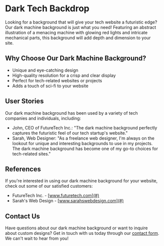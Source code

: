 <!--font:Poppins-->

# Dark Tech Backdrop

Looking for a background that will give your tech website a futuristic edge? Our dark machine background is just what you need! Featuring an abstract illustration of a menacing machine with glowing red lights and intricate mechanical parts, this background will add depth and dimension to your site.

## Why Choose Our Dark Machine Background?

- Unique and eye-catching design
- High-quality resolution for a crisp and clear display
- Perfect for tech-related websites or projects
- Adds a touch of sci-fi to your website

## User Stories

Our dark machine background has been used by a variety of tech companies and individuals, including:

- John, CEO of FutureTech Inc.: "The dark machine background perfectly captures the futuristic feel of our tech startup's website."
- Sarah, Web Designer: "As a freelance web designer, I'm always on the lookout for unique and interesting backgrounds to use in my projects. The dark machine background has become one of my go-to choices for tech-related sites."

## References

If you're interested in using our dark machine background for your website, check out some of our satisfied customers:

- FutureTech Inc. - [www.futuretech.com](#)
- Sarah's Web Design - [www.sarahswebdesign.com](#)

## Contact Us

Have questions about our dark machine background or want to inquire about custom designs? Get in touch with us today through our [contact form](#contact). We can't wait to hear from you!

<!--

Write me content for website with wallpaper which alt text is:

"A wallpaper featuring an abstract illustration of a dark and ominous machine, with glowing red lights and mechanical parts."

The name/title of the page should not be 1:1 copy of the alt text but rather a real content of the website which is using this wallpaper.

- Use markdown format 
- Start with heading
- Heading should be short and concise
- The content should look like a real website 
- The website should not be about the wallpaper, wallpaper is just a related background
- Heading should be contain work "wallpaper" or "background"
- Include real sections like references, contact, user stories, etc. use things relevant to the page purpose.
- Feel free to use structure like headings, bullets, numbering, blockquotes, paragraphs, horizontal lines, etc.
- You can use formatting like bold or _italic_
- You can include UTF-8 emojis
- Links should be only #hash anchors (and you can refer to the document itself)
- Do not include images


---


# Dark Machine Background for Your Tech Website

Are you looking for a bold and striking background for your tech website? Look no further than our dark machine wallpaper! Featuring an abstract illustration of a menacing machine with glowing red lights and mechanical parts, this wallpaper is sure to make a statement.

## Why Choose Our Dark Machine Wallpaper?

- Unique and eye-catching design
- High-quality resolution for a crisp and clear display
- Adds depth and dimension to your website
- Perfect for tech-related websites or projects

## User Stories

Our dark machine wallpaper has been used by a variety of tech companies and individuals, including:

> "I was looking for a background that would really capture the futuristic feel of my tech startup's website. The dark machine wallpaper was the perfect fit!" - John, CEO of FutureTech Inc.

> "As a freelance web designer, I'm always on the lookout for unique and interesting backgrounds to use in my projects. The dark machine wallpaper has become one of my go-to choices for tech-related sites." - Sarah, Web Designer

## References

If you're interested in using our dark machine wallpaper for your website, check out some of our satisfied customers:

- FutureTech Inc. - [www.futuretech.com](#)
- Sarah's Web Design - [www.sarahswebdesign.com](#)

## Contact Us

If you have any questions about our dark machine wallpaper or would like to inquire about custom designs, please don't hesitate to [contact us](#contact). We look forward to hearing from you!


---


Heading is too long, rewrite whole content.


---


# Dark Machine Wallpaper for Tech Websites

Looking for a striking background that will make your tech website stand out? Our dark machine wallpaper is just what you need! With an abstract illustration of a menacing machine, complete with glowing red lights and intricate mechanical parts, this wallpaper is sure to impress.

## Why Choose Our Dark Machine Wallpaper?

- Unique and eye-catching design
- High-quality resolution for a crisp and clear display
- Adds depth and dimension to your website
- Perfect for tech-related websites or projects

## User Stories

Our dark machine wallpaper has been used by a variety of tech companies and individuals, including:

- John, CEO of FutureTech Inc.: "The dark machine wallpaper perfectly captures the futuristic feel of our tech startup's website."
- Sarah, Web Designer: "As a freelance web designer, I'm always on the lookout for unique and interesting backgrounds to use in my projects. The dark machine wallpaper has become one of my go-to choices for tech-related sites."

## References

If you're interested in using our dark machine wallpaper for your website, check out some of our satisfied customers:

- FutureTech Inc. - [www.futuretech.com](#)
- Sarah's Web Design - [www.sarahswebdesign.com](#)

## Contact Us

Have questions about our dark machine wallpaper or want to inquire about custom designs? Get in touch with us today through our [contact form](#contact). We can't wait to hear from you!


---


Heading should not include word "wallpaper". The website should not be about the wallpaper itself, wallpaper is just a related background, rewrite whole content.


---


# Dark Machine Background for Your Tech Website

Make your tech website stand out with our dark machine background! Featuring an abstract illustration of a menacing machine, complete with glowing red lights and intricate mechanical parts, this background is sure to impress.

## Why Choose Our Dark Machine Background?

- Unique and eye-catching design
- High-quality resolution for a crisp and clear display
- Adds depth and dimension to your website
- Perfect for tech-related websites or projects

## User Stories

Our dark machine background has been used by a variety of tech companies and individuals, including:

- John, CEO of FutureTech Inc.: "The dark machine background perfectly captures the futuristic feel of our tech startup's website."
- Sarah, Web Designer: "As a freelance web designer, I'm always on the lookout for unique and interesting backgrounds to use in my projects. The dark machine background has become one of my go-to choices for tech-related sites."

## References

If you're interested in using our dark machine background for your website, check out some of our satisfied customers:

- FutureTech Inc. - [www.futuretech.com](#)
- Sarah's Web Design - [www.sarahswebdesign.com](#)

## Contact Us

Have questions about our dark machine background or want to inquire about custom designs? Get in touch with us today through our [contact form](#contact). We can't wait to hear from you!


---


Heading is too long, rewrite whole content.


---


# Futuristic Dark Machine Background for Tech Websites

Looking for a background that will give your tech website a futuristic edge? Our dark machine background is just what you need! Featuring an abstract illustration of a menacing machine with glowing red lights and intricate mechanical parts, this background will add depth and dimension to your site.

## Why Choose Our Dark Machine Background?

- Unique and eye-catching design
- High-quality resolution for a crisp and clear display
- Perfect for tech-related websites or projects
- Adds a touch of sci-fi to your website

## User Stories

Our dark machine background has been used by a variety of tech companies and individuals, including:

- John, CEO of FutureTech Inc.: "The dark machine background perfectly captures the futuristic feel of our tech startup's website."
- Sarah, Web Designer: "As a freelance web designer, I'm always on the lookout for unique and interesting backgrounds to use in my projects. The dark machine background has become one of my go-to choices for tech-related sites."

## References

If you're interested in using our dark machine background for your website, check out some of our satisfied customers:

- FutureTech Inc. - [www.futuretech.com](#)
- Sarah's Web Design - [www.sarahswebdesign.com](#)

## Contact Us

Have questions about our dark machine background or want to inquire about custom designs? Get in touch with us today through our [contact form](#contact). We can't wait to hear from you!


---


Write me a Google font which is best fitting for the website.

Pick from the list:
- Open Sans
- Futura
- Orbitron
- Raleway
- Barlow Condensed
- Inter
- Alegreya
- Poppins
- Great Vibes
- Playfair Display
- Lato
- Montserrat
- Lobster
- Dancing Script
- IBM Plex Sans
- Exo 2
- Roboto


Write just the font name nothing else.


---


Poppins

-->
